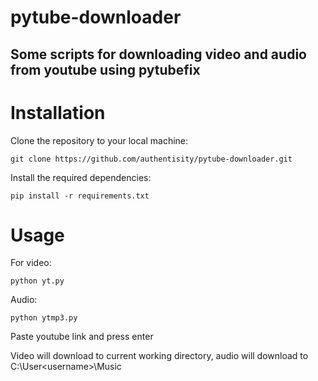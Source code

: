 # pytube-downloader
## Some scripts for downloading video and audio from youtube using pytubefix
# Installation
Clone the repository to your local machine:
```
git clone https://github.com/authentisity/pytube-downloader.git
```
Install the required dependencies:
```
pip install -r requirements.txt
```
# Usage
For video:
```
python yt.py
```
Audio:
```
python ytmp3.py
```
Paste youtube link and press enter

Video will download to current working directory, audio will download to C:\User\<username>\Music
